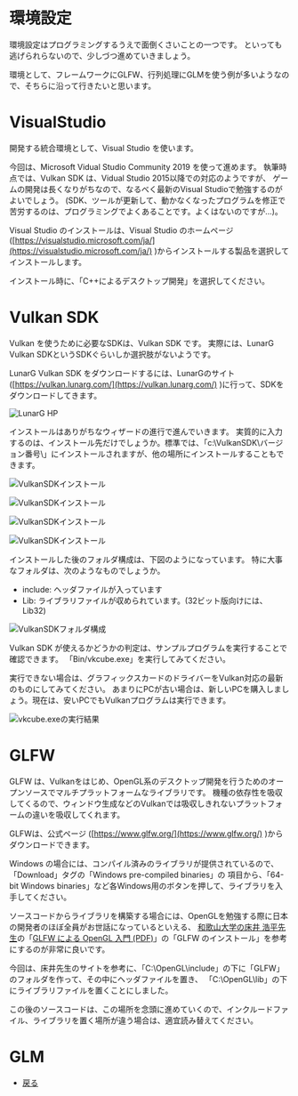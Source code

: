 # 環境設定

環境設定はプログラミングするうえで面倒くさいことの一つです。
といっても逃げられらないので、少しづつ進めていきましょう。

環境として、フレームワークにGLFW、行列処理にGLMを使う例が多いようなので、そちらに沿って行きたいと思います。

# VisualStudio

開発する統合環境として、Visual Studio を使います。

今回は、Microsoft Vidual Studio Community 2019 を使って進めます。
執筆時点では、Vulkan SDK は、Vidual Studio 2015以降での対応のようですが、
ゲームの開発は長くなりがちなので、なるべく最新のVisual Studioで勉強するのがよいでしょう。
(SDK、ツールが更新して、動かなくなったプログラムを修正で苦労するのは、プログラミングでよくあることです。よくはないのですが…)。

Visual Studio のインストールは、Visual Studio のホームページ([https://visualstudio.microsoft.com/ja/](https://visualstudio.microsoft.com/ja/) )からインストールする製品を選択してインストールします。

インストール時に、「C++によるデスクトップ開発」を選択してください。

# Vulkan SDK

Vulkan を使うために必要なSDKは、Vulkan SDK です。
実際には、LunarG Vulkan SDKというSDKぐらいしか選択肢がないようです。

LunarG Vulkan SDK をダウンロードするには、LunarGのサイト([https://vulkan.lunarg.com/](https://vulkan.lunarg.com/) )に行って、SDKをダウンロードしてきます。

![LunarG HP](2/install0.png "LunarG HP")

インストールはありがちなウィザードの進行で進んでいきます。
実質的に入力するのは、インストール先だけでしょうか。標準では、「c:\VulkanSDK\バージョン番号\」にインストールされますが、他の場所にインストールすることもできます。

![VulkanSDKインストール](2/install1.png "LunarG HP")

![VulkanSDKインストール](2/install2.png "LunarG HP")

![VulkanSDKインストール](2/install3.png "LunarG HP")

![VulkanSDKインストール](2/install4.png "LunarG HP")

インストールした後のフォルダ構成は、下図のようになっています。
特に大事なフォルダは、次のようなものでしょうか。

* include: ヘッダファイルが入っています
* Lib: ライブラリファイルが収められています。(32ビット版向けには、Lib32)

![VulkanSDKフォルダ構成](2/install5.png "LunarG HP")

Vulkan SDK が使えるかどうかの判定は、サンプルプログラムを実行することで確認できます。
「Bin/vkcube.exe」を実行してみてください。

実行できない場合は、グラフィックスカードのドライバーをVulkan対応の最新のものにしてみてください。
あまりにPCが古い場合は、新しいPCを購入しましょう。現在は、安いPCでもVulkanプログラムは実行できます。

![vkcube.exeの実行結果](2/install6.png "LunarG HP")

# GLFW

GLFW は、Vulkanをはじめ、OpenGL系のデスクトップ開発を行うためのオープンソースでマルチプラットフォームなライブラリです。
機種の依存性を吸収してくるので、ウィンドウ生成などのVulkanでは吸収しきれないプラットフォームの違いを吸収してくれます。

GLFWは、公式ページ ([https://www.glfw.org/](https://www.glfw.org/) )からダウンロードできます。

Windows の場合には、コンパイル済みのライブラリが提供されているので、「Download」タグの「Windows pre-compiled binaries」の
項目から、「64-bit Windows binaries」など各Windows用のボタンを押して、ライブラリを入手してください。

ソースコードからライブラリを構築する場合には、OpenGLを勉強する際に日本の開発者のほぼ全員がお世話になっているといえる、
[和歌山大学の床井 浩平先生](http://marina.sys.wakayama-u.ac.jp/~tokoi/)の「[GLFW による OpenGL 入門 (PDF)](http://marina.sys.wakayama-u.ac.jp/~tokoi/GLFW.pdf)」の「GLFW のインストール」を参考にするのが非常に良いです。

今回は、床井先生のサイトを参考に、「C:\OpenGL\include」の下に「GLFW」のフォルダを作って、その中にヘッダファイルを置き、
「C:\OpenGL\lib」の下にライブラリファイルを置くことにしました。

この後のソースコードは、この場所を念頭に進めていくので、インクルードファイル、ライブラリを置く場所が違う場合は、適宜読み替えてください。

# GLM

* [戻る](./)
